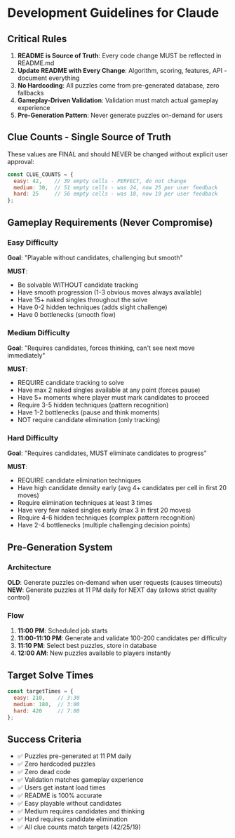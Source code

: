 # Development Guidelines for Claude

## Critical Rules
1. **README is Source of Truth**: Every code change MUST be reflected in README.md
2. **Update README with Every Change**: Algorithm, scoring, features, API - document everything
3. **No Hardcoding**: All puzzles come from pre-generated database, zero fallbacks
4. **Gameplay-Driven Validation**: Validation must match actual gameplay experience
5. **Pre-Generation Pattern**: Never generate puzzles on-demand for users

## Clue Counts - Single Source of Truth

These values are FINAL and should NEVER be changed without explicit user approval:

```javascript
const CLUE_COUNTS = {
  easy: 42,    // 39 empty cells - PERFECT, do not change
  medium: 30,  // 51 empty cells - was 24, now 25 per user feedback
  hard: 25     // 56 empty cells - was 18, now 19 per user feedback
};
```

## Gameplay Requirements (Never Compromise)

### Easy Difficulty
**Goal**: "Playable without candidates, challenging but smooth"

**MUST**:
- Be solvable WITHOUT candidate tracking
- Have smooth progression (1-3 obvious moves always available)
- Have 15+ naked singles throughout the solve
- Have 0-2 hidden techniques (adds slight challenge)
- Have 0 bottlenecks (smooth flow)

### Medium Difficulty
**Goal**: "Requires candidates, forces thinking, can't see next move immediately"

**MUST**:
- REQUIRE candidate tracking to solve
- Have max 2 naked singles available at any point (forces pause)
- Have 5+ moments where player must mark candidates to proceed
- Require 3-5 hidden techniques (pattern recognition)
- Have 1-2 bottlenecks (pause and think moments)
- NOT require candidate elimination (only tracking)

### Hard Difficulty
**Goal**: "Requires candidates, MUST eliminate candidates to progress"

**MUST**:
- REQUIRE candidate elimination techniques
- Have high candidate density early (avg 4+ candidates per cell in first 20 moves)
- Require elimination techniques at least 3 times
- Have very few naked singles early (max 3 in first 20 moves)
- Require 4-6 hidden techniques (complex pattern recognition)
- Have 2-4 bottlenecks (multiple challenging decision points)

## Pre-Generation System

### Architecture
**OLD**: Generate puzzles on-demand when user requests (causes timeouts)
**NEW**: Generate puzzles at 11 PM daily for NEXT day (allows strict quality control)

### Flow
1. **11:00 PM**: Scheduled job starts
2. **11:00-11:10 PM**: Generate and validate 100-200 candidates per difficulty
3. **11:10 PM**: Select best puzzles, store in database
4. **12:00 AM**: New puzzles available to players instantly

## Target Solve Times

```javascript
const targetTimes = {
  easy: 210,    // 3:30
  medium: 180,  // 3:00
  hard: 420     // 7:00
};
```

## Success Criteria

- ✅ Puzzles pre-generated at 11 PM daily
- ✅ Zero hardcoded puzzles
- ✅ Zero dead code
- ✅ Validation matches gameplay experience
- ✅ Users get instant load times
- ✅ README is 100% accurate
- ✅ Easy playable without candidates
- ✅ Medium requires candidates and thinking
- ✅ Hard requires candidate elimination
- ✅ All clue counts match targets (42/25/19)
